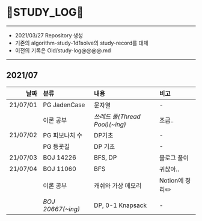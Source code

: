 # 📜STUDY_LOG📜
---
- 2021/03/27 Repository 생성
- 기존의 algorithm-study-1d1solve의 study-record를 대체
- 이전의 기록은 Old/study-log@@@@.md
---

## 2021/07

<div markdown="1">

|날짜|분류|내용|비고|
|----:|:----|:----|:----|
|21/07/01|PG JadenCase|문자열| - |
||이론 공부|*쓰레드 풀(Thread Pool)(~ing)*| 조금.. |
|21/07/02|PG 피보나치 수|DP기초| - |
||PG 등굣길|DP 기초| - |
|21/07/03|BOJ 14226|BFS, DP| 블로그 풀이 |
|21/07/04|BOJ 11060|BFS| 귀찮아.. |
||이론 공부|캐쉬와 가상 메모리|Notion에 정리✏️️|
||*BOJ 20667(~ing)*|DP, 0-1 Knapsack| - |
</div>
